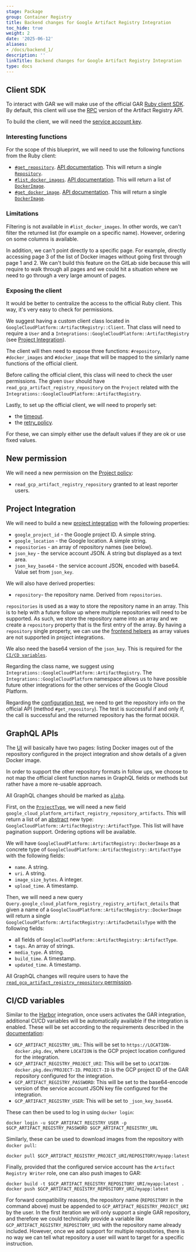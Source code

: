 ```yaml
---
stage: Package
group: Container Registry
title: Backend changes for Google Artifact Registry Integration
toc_hide: true
weight: 2
date: '2025-06-12'
aliases:
- /docs/backend_1/
description: ''
linkTitle: Backend changes for Google Artifact Registry Integration
type: docs
---
```


## Client SDK

To interact with GAR we will make use of the official GAR [Ruby client SDK](https://cloud.google.com/ruby/docs/reference/google-cloud-artifact_registry/latest).
By default, this client will use the [RPC](https://cloud.google.com/artifact-registry/docs/reference/rpc) version of the Artifact Registry API.

To build the client, we will need the [service account key](index.md#authentication).

### Interesting functions

For the scope of this blueprint, we will need to use the following functions from the Ruby client:

- [`#get_repository`](https://github.com/googleapis/google-cloud-ruby/blob/d0ce758a03335b60285a3d2783e4cca7089ee2ea/google-cloud-artifact_registry-v1/lib/google/cloud/artifact_registry/v1/artifact_registry/client.rb#L1244). [API documentation](https://cloud.google.com/artifact-registry/docs/reference/rpc/google.devtools.artifactregistry.v1#getrepositoryrequest). This will return a single [`Repository`](https://cloud.google.com/artifact-registry/docs/reference/rpc/google.devtools.artifactregistry.v1#repository).
- [`#list_docker_images`](https://github.com/googleapis/google-cloud-ruby/blob/d0ce758a03335b60285a3d2783e4cca7089ee2ea/google-cloud-artifact_registry-v1/lib/google/cloud/artifact_registry/v1/artifact_registry/client.rb#L243). [API documentation](https://cloud.google.com/artifact-registry/docs/reference/rpc/google.devtools.artifactregistry.v1#listdockerimagesrequest). This will return a list of [`DockerImage`](https://cloud.google.com/artifact-registry/docs/reference/rpc/google.devtools.artifactregistry.v1#dockerimage).
- [`#get_docker_image`](https://github.com/googleapis/google-cloud-ruby/blob/d0ce758a03335b60285a3d2783e4cca7089ee2ea/google-cloud-artifact_registry-v1/lib/google/cloud/artifact_registry/v1/artifact_registry/client.rb#L329). [API documentation](https://cloud.google.com/artifact-registry/docs/reference/rpc/google.devtools.artifactregistry.v1#getdockerimagerequest). This will return a single [`DockerImage`](https://cloud.google.com/artifact-registry/docs/reference/rpc/google.devtools.artifactregistry.v1#dockerimage).

### Limitations

Filtering is not available in `#list_docker_images`. In other words, we can't filter the returned list (for example on a specific name). However, ordering on some columns is available.

In addition, we can't point directly to a specific page. For example, directly accessing page 3 of the list of Docker images without going first through page 1 and 2.
We can't build this feature on the GitLab side because this will require to walk through all pages and we could hit a situation where we need to go through a very large amount of pages.

### Exposing the client

It would be better to centralize the access to the official Ruby client. This way, it's very easy to check for permissions.

We suggest having a custom client class located in `GoogleCloudPlatform::ArtifactRegistry::Client`. That class will need to require a `User` and a `Integrations::GoogleCloudPlatform::ArtifactRegistry` (see [Project Integration](#project-integration)).

The client will then need to expose three functions: `#repository`, `#docker_images` and `#docker_image` that will be mapped to the similarly name functions of the official client.

Before calling the official client, this class will need to check the user permissions. The given `User` should have `read_gcp_artifact_registry_repository` on the `Project` related with the `Integrations::GoogleCloudPlatform::ArtifactRegistry`.

Lastly, to set up the official client, we will need to properly set:

- the [timeout](https://github.com/googleapis/google-cloud-ruby/blob/a64ed1de61a6f1b5752e7c8e01d6a79365e6de67/google-cloud-artifact_registry-v1/lib/google/cloud/artifact_registry/v1/artifact_registry/operations.rb#L646).
- the [retry_policy](https://github.com/googleapis/google-cloud-ruby/blob/a64ed1de61a6f1b5752e7c8e01d6a79365e6de67/google-cloud-artifact_registry-v1/lib/google/cloud/artifact_registry/v1/artifact_registry/operations.rb#L652).

For these, we can simply either use the default values if they are ok or use fixed values.

## New permission

We will need a new permission on the [Project policy](https://gitlab.com/gitlab-org/gitlab/-/blob/1411076f1c8ec80dd32f5da7518f795014ea5a2b/app/policies/project_policy.rb):

- `read_gcp_artifact_registry_repository` granted to at least reporter users.

## Project Integration

We will need to build a new [project integration](https://docs.gitlab.com/ee/development/integrations/index.html) with the following properties:

- `google_project_id` - the Google project ID. A simple string.
- `google_location` - the Google location. A simple string.
- `repositories` - an array of repository names (see below).
- `json_key` - the service account JSON. A string but displayed as a text area.
- `json_key_base64` - the service account JSON, encoded with base64. Value set from `json_key`.

We will also have derived properties:

- `repository`- the repository name. Derived from `repositories`.

`repositories` is used as a way to store the repository name in an array. This is to help with a future follow up where multiple repositories will need to be supported. As such, we store the repository name into an array and we create a `repository` property that is the first entry of the array. By having a `repository` single property, we can use the [frontend helpers](https://docs.gitlab.com/ee/development/integrations/index.html#customize-the-frontend-form) as array values are not supported in project integrations.

We also need the base64 version of the `json_key`. This is required for the [`CI/CD variables`](#cicd-variables).

Regarding the class name, we suggest using `Integrations::GoogleCloudPlatform::ArtifactRegistry`. The `Integrations::GoogleCloudPlatform` namespace allows us to have possible future other integrations for the other services of the Google Cloud Platform.

Regarding the [configuration test](https://docs.gitlab.com/ee/development/integrations/index.html#define-configuration-test), we need to get the repository info on the official API (method `#get_repository`). The test is successful if and only if, the call is successful and the returned repository has the format `DOCKER`.

## GraphQL APIs

The [UI](ui_ux.md) will basically have two pages: listing Docker images out of the repository configured in the project integration and show details of a given Docker image.

In order to support the other repository formats in follow ups, we choose to not map the official client function names in GraphQL fields or methods but rather have a more re-usable approach.

All GraphQL changes should be marked as [`alpha`](https://docs.gitlab.com/ee/development/api_graphql_styleguide.html#mark-schema-items-as-alpha).

First, on the [`ProjectType`](https://docs.gitlab.com/ee/api/graphql/reference/index.html#project), we will need a new field `google_cloud_platform_artifact_registry_repository_artifacts`. This will return a list of an [abstract](https://docs.gitlab.com/ee/api/graphql/reference/index.html#abstract-types) new type: `GoogleCloudPlatform::ArtifactRegistry::ArtifactType`. This list will have pagination support. Ordering options will be available.

We will have `GoogleCloudPlatform::ArtifactRegistry::DockerImage` as a concrete type of `GoogleCloudPlatform::ArtifactRegistry::ArtifactType` with the following fields:

- `name`. A string.
- `uri`. A string.
- `image_size_bytes`. A integer.
- `upload_time`. A timestamp.

Then, we will need a new query `Query.google_cloud_platform_registry_registry_artifact_details` that given a name of a `GoogleCloudPlatform::ArtifactRegistry::DockerImage` will return a single `GoogleCloudPlatform::ArtifactRegistry::ArtifacDetailsType` with the following fields:

- all fields of `GoogleCloudPlatform::ArtifactRegistry::ArtifactType`.
- `tags`. An array of strings.
- `media_type`. A string.
- `build_time`. A timestamp.
- `updated_time`. A timestamp.

All GraphQL changes will require users to have the [`read_gcp_artifact_registry_repository` permission](#new-permission).

## CI/CD variables

Similar to the [Harbor](https://docs.gitlab.com/ee/user/project/integrations/harbor.html#configure-gitlab) integration, once users activates the GAR integration, additional CI/CD variables will be automatically available if the integration is enabled. These will be set according to the requirements described in the [documentation](https://cloud.google.com/artifact-registry/docs/docker/authentication#json-key):

- `GCP_ARTIFACT_REGISTRY_URL`: This will be set to `https://LOCATION-docker.pkg.dev`, where `LOCATION` is the GCP project location configured for the integration.
- `GCP_ARTIFACT_REGISTRY_PROJECT_URI`: This will be set to `LOCATION-docker.pkg.dev/PROJECT-ID`. `PROJECT-ID` is the GCP project ID of the GAR repository configured for the integration.
- `GCP_ARTIFACT_REGISTRY_PASSWORD`: This will be set to the base64-encode version of the service account JSON key file configured for the integration.
- `GCP_ARTIFACT_REGISTRY_USER`: This will be set to `_json_key_base64`.

These can then be used to log in using `docker login`:

```shell
docker login -u $GCP_ARTIFACT_REGISTRY_USER -p $GCP_ARTIFACT_REGISTRY_PASSWORD $GCP_ARTIFACT_REGISTRY_URL
```

Similarly, these can be used to download images from the repository with `docker pull`:

```shell
docker pull $GCP_ARTIFACT_REGISTRY_PROJECT_URI/REPOSITORY/myapp:latest
```

Finally, provided that the configured service account has the `Artifact Registry Writer` role, one can also push images to GAR:

```shell
docker build -t $GCP_ARTIFACT_REGISTRY_REPOSITORY_URI/myapp:latest .
docker push $GCP_ARTIFACT_REGISTRY_REPOSITORY_URI/myapp:latest
```

For forward compatibility reasons, the repository name (`REPOSITORY` in the command above) must be appended to `GCP_ARTIFACT_REGISTRY_PROJECT_URI` by the user. In the first iteration we will only support a single GAR repository, and therefore we could technically provide a variable like `GCP_ARTIFACT_REGISTRY_REPOSITORY_URI` with the repository name already included. However, once we add support for multiple repositories, there is no way we can tell what repository a user will want to target for a specific instruction.
